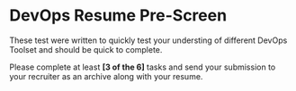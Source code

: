 # DevOps Resume Pre-Screen

These test were written to quickly test your understing of different DevOps Toolset and should be quick to complete.

Please complete at least **[3 of the 6]** tasks and send your submission to your recruiter as an archive along with your resume. 